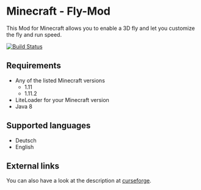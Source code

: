 # Minecraft - Fly-Mod
This Mod for Minecraft allows you to enable a 3D fly and let you customize the fly and run speed.

[![Build Status](https://ci.pcgamingfreaks.at/job/Minecraft-Fly-Mod/badge/icon)](https://ci.pcgamingfreaks.at/job/Minecraft-Fly-Mod/)

## Requirements
* Any of the listed Minecraft versions
    * 1.11
    * 1.11.2
* LiteLoader for your Minecraft version
* Java 8

## Supported languages
* Deutsch
* English

## External links
You can also have a look at the description at [curseforge](https://minecraft.curseforge.com/projects/fly-mod "Show the Mod on curseforge").